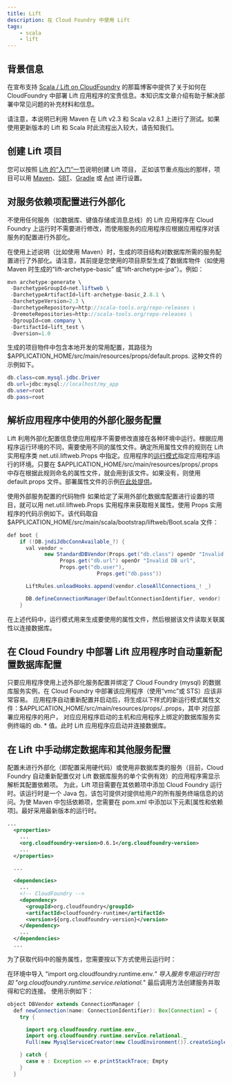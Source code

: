 ```yaml
---
title: Lift
description: 在 Cloud Foundry 中使用 Lift
tags:
    - scala
    - lift
---
```


## 背景信息

在宣布支持 [Scala / Lift on CloudFoundry](http://blog.cloudfoundry.com/2011/06/02/cloud-foundry-now-supporting-scala/) 的那篇博客中提供了关于如何在 CloudFoundry 中部署 Lift 应用程序的宝贵信息。本知识库文章介绍有助于解决部署中常见问题的补充材料和信息。

请注意，本说明已利用 Maven 在 Lift v2.3 和 Scala v2.8.1 上进行了测试。如果使用更新版本的 Lift 和 Scala 时此流程出入较大，请告知我们。

## 创建 Lift 项目

您可以按照 [Lift 的“入门”一节](http://www.assembla.com/spaces/liftweb/wiki/Getting_Started)说明创建 Lift 项目，
正如该节重点指出的那样，项目可以用 [Maven](http://www.assembla.com/wiki/show/liftweb/Using_Maven)、[SBT](http://www.assembla.com/wiki/show/liftweb/Using_SBT)、[Gradle](http://www.assembla.com/wiki/show/liftweb/Using_Gradle) 或 [Ant](http://www.assembla.com/spaces/liftweb/wiki/Using_Ant) 进行设置。

## 对服务依赖项配置进行外部化

不使用任何服务（如数据库、键值存储或消息总线）的 Lift 应用程序在 Cloud Foundry 上运行时不需要进行修改，而使用服务的应用程序应根据应用程序对该服务的配置进行外部化。

在使用上述说明（比如使用 Maven）时，生成的项目结构对数据库所需的服务配置进行了外部化。请注意，其前提是您使用的项目原型生成了数据库物件（如使用 Maven 时生成的“lift-archetype-basic” 或“lift-archetype-jpa”）。例如：

```java
mvn archetype:generate \
 -DarchetypeGroupId=net.liftweb \
 -DarchetypeArtifactId=lift-archetype-basic_2.8.1 \
 -DarchetypeVersion=2.3 \
 -DarchetypeRepository=http://scala-tools.org/repo-releases \
 -DremoteRepositories=http://scala-tools.org/repo-releases \
 -DgroupId=com.company \
 -DartifactId=lift_test \
 -Dversion=1.0
```

生成的项目物件中包含本地开发的常用配置，其路径为 $APPLICATION_HOME/src/main/resources/props/default.props. 这种文件的示例如下。

```java
db.class=com.mysql.jdbc.Driver
db.url=jdbc:mysql://localhost/my_app
db.user=root
db.pass=root
```

## 解析应用程序中使用的外部化服务配置

Lift 利用外部化配置信息使应用程序不需要修改直接在各种环境中运行。根据应用程序运行环境的不同，需要使用不同的属性文件。确定所用属性文件的规则在 Lift 实用程序类 net.util.liftweb.Props 中指定。应用程序的[运行模式](http://www.assembla.com/wiki/show/liftweb/Run_Modes)指定应用程序运行的环境。只要在 $APPLICATION_HOME/src/main/resources/props/<run-mode>.props 中存在根据此规则命名的属性文件，就会用到该文件。如果没有，则使用 default.props 文件。部署属性文件的示例[在此处提供](http://www.assembla.com/spaces/liftweb/wiki/Properties)。

使用外部服务配置的代码物件
如果给定了采用外部化数据库配置进行设置的项目，就可以用 net.util.liftweb.Props 实用程序来获取相关属性。使用 Props 实用程序的代码示例如下。该代码取自 $APPLICATION_HOME/src/main/scala/bootstrap/liftweb/Boot.scala 文件：

```java
def boot {
    if (!DB.jndiJdbcConnAvailable_?) {
      val vendor =
            new StandardDBVendor(Props.get("db.class") openOr "Invalid Class",
                 Props.get("db.url") openOr "Invalid DB url",
                 Props.get("db.user"),
                             Props.get("db.pass"))

      LiftRules.unloadHooks.append(vendor.closeAllConnections_! _)

      DB.defineConnectionManager(DefaultConnectionIdentifier, vendor)
    }
```

在上述代码中，运行模式用来生成要使用的属性文件，然后根据该文件读取关联属性以连接数据库。

## 在 Cloud Foundry 中部署 Lift 应用程序时自动重新配置数据库配置

只要应用程序使用上述外部化服务配置并绑定了 Cloud Foundry (mysql) 的数据库服务实例，在 Cloud Foundry 中部署该应用程序（使用“vmc”或 STS）应该非常容易。
应用程序自动重新配置并启动后，将生成以下样式的新运行模式属性文件：$APPLICATION_HOME/src/main/resources/props/<username>.<hostname>.props，其中 <username> 对应部署应用程序的用户，<hostname> 对应应用程序启动的主机和应用程序上绑定的数据库服务实例终端的 db. * 值。此时 Lift 应用程序应启动并连接数据库。

## 在 Lift 中手动绑定数据库和其他服务配置

配置未进行外部化（即配置采用硬代码）或使用非数据库类的服务（目前，Cloud Foundry 自动重新配置仅对 Lift 数据库服务的单个实例有效）的应用程序需显示解析其配置依赖项。
为此，Lift 项目需要在其依赖项中添加 Cloud Foundry 运行时。该运行时是一个 Java 包，该包可提供对提供给用户的所有服务终端信息的访问。为使 Maven 中包括依赖项，您需要在 pom.xml 中添加以下元素[属性和依赖项]。最好采用最新版本的运行时。

```xml
...
  <properties>
    ...
    <org.cloudfoundry-version>0.6.1</org.cloudfoundry-version>
    ...
  </properties>

  ...

  <dependencies>
    ...
    <!-- CloudFoundry -->
    <dependency>
      <groupId>org.cloudfoundry</groupId>
      <artifactId>cloudfoundry-runtime</artifactId>
      <version>${org.cloudfoundry-version}</version>
    </dependency>
    ...
  </dependencies>
  ...
```

为了获取代码中的服务属性，您需要按以下方式使用云运行时：

在环境中导入 "import org.cloudfoundry.runtime.env._"
导入服务专用运行时包如 "org.cloudfoundry.runtime.service.relational._"
最后调用方法创建服务并取得和它的连接。
使用示例如下：

```java
object DBVendor extends ConnectionManager {
  def newConnection(name: ConnectionIdentifier): Box[Connection] = {
    try {

      import org.cloudfoundry.runtime.env._
      import org.cloudfoundry.runtime.service.relational._
      Full(new MysqlServiceCreator(new CloudEnvironment()).createSingletonService().service.getConnection())

    } catch {
      case e : Exception => e.printStackTrace; Empty
    }
  }
```

